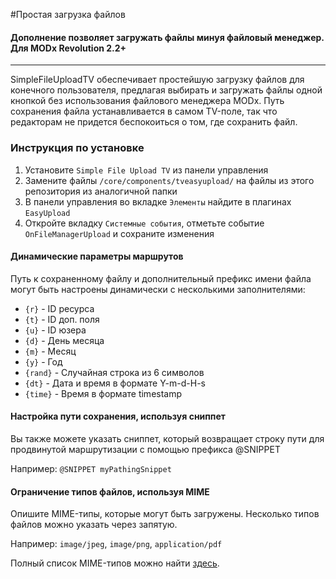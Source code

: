 #Простая загрузка файлов
#### Дополнение позволяет загружать файлы минуя файловый менеджер. Для MODx Revolution 2.2+

------------------------------------

SimpleFileUploadTV обеспечивает простейшую загрузку файлов для конечного пользователя, предлагая выбирать и загружать файлы одной кнопкой без использования файлового менеджера MODx. Путь сохранения файла устанавливается в самом TV-поле, так что редакторам не придется беспокоиться о том, где сохранить файл.

### Инструкция по установке
1. Установите `Simple File Upload TV` из панели управления
2. Замените файлы `/core/components/tveasyupload/` на файлы из этого репозитория из аналогичной папки
3. В панели управления во вкладке `Элементы` найдите в плагинах `EasyUpload`
4. Откройте вкладку `Системные события`, отметьте событие `OnFileManagerUpload` и сохраните изменения

#### Динамические параметры маршрутов
Путь к сохраненному файлу и дополнительный префикс имени файла могут быть настроены динамически с несколькими заполнителями:

* `{r}`     - ID ресурса
* `{t}`     - ID доп. поля
* `{u}`     - ID юзера
* `{d}`     - День месяца
* `{m}`     - Месяц
* `{y}`     - Год
* `{rand}`  - Случайная строка из 6 символов
* `{dt}`    - Дата и время в формате Y-m-d-H-s
* `{time}`  - Время в формате timestamp
      
#### Настройка пути сохранения, используя сниппет
Вы также можете указать сниппет, который возвращает строку пути для продвинутой маршрутизации с помощью префикса @SNIPPET

Например: `@SNIPPET myPathingSnippet`


#### Ограничение типов файлов, используя MIME
Опишите MIME-типы, которые могут быть загружены. Несколько типов файлов можно указать через запятую.

Например: `image/jpeg`, `image/png`, `application/pdf` 

Полный список MIME-типов можно найти [здесь](http://webdesign.about.com/od/multimedia/a/mime-types-by-file-extension.htm).